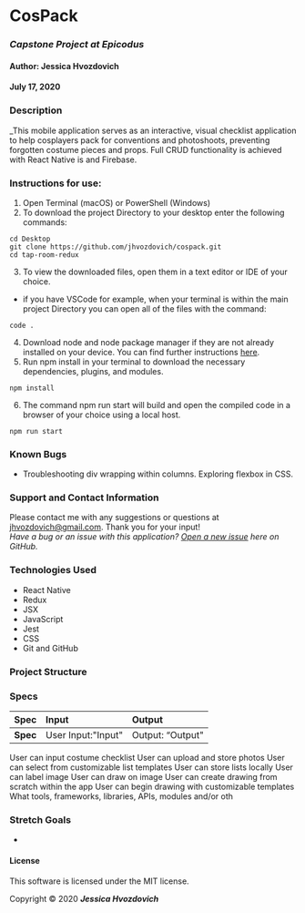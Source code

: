# **CosPack**

### _Capstone Project at Epicodus_

#### Author: **Jessica Hvozdovich**
#### July 17, 2020

<!-- ![Screenshot of Webpage](./public/CraftyBrewScreenshot.png) -->

### Description

_This mobile application serves as an interactive, visual checklist application to help cosplayers pack for conventions and photoshoots, preventing forgotten costume pieces and props.  Full CRUD functionality is achieved with React Native is and Firebase.

### Instructions for use:

1. Open Terminal (macOS) or PowerShell (Windows)
2. To download the project Directory to your desktop enter the following commands:
```
cd Desktop
git clone https://github.com/jhvozdovich/cospack.git
cd tap-room-redux
```
3. To view the downloaded files, open them in a text editor or IDE of your choice.
* if you have VSCode for example, when your terminal is within the main project Directory you can open all of the files with the command:
```
code .
```
4. Download node and node package manager if they are not already installed on your device. You can find further instructions [here](https://www.learnhowtoprogram.com/intermediate-javascript/getting-started-with-javascript-8d3b52cf-3755-481d-80c5-46f1d3a8ffeb/installing-node-js-14f2721a-61e0-44b3-af1f-73f17348c8f4).
5. Run npm install in your terminal to download the necessary dependencies, plugins, and modules.
```
npm install
```
6. The command npm run start will build and open the compiled code in a browser of your choice using a local host.
```
npm run start
```

### Known Bugs

* Troubleshooting div wrapping within columns. Exploring flexbox in CSS.

### Support and Contact Information

Please contact me with any suggestions or questions at jhvozdovich@gmail.com. Thank you for your input!  
_Have a bug or an issue with this application? [Open a new issue](https://github.com/jhvozdovich/cospack/issues) here on GitHub._

### Technologies Used

* React Native
* Redux
* JSX
* JavaScript
* Jest
* CSS
* Git and GitHub

### Project Structure

<!-- ![Component diagram](./public/TapRoomComponentDiagram.png) -->

### Specs
| Spec | Input | Output |
| :------------- | :------------- | :------------- |
| **Spec** | User Input:"Input" | Output: “Output" |

User can input costume checklist
User can upload and store photos
User can select from customizable list templates
User can store lists locally
User can label image
User can draw on image
User can create drawing from scratch within the app
User can begin drawing with customizable templates
What tools, frameworks, libraries, APIs, modules and/or oth

### Stretch Goals
* 


#### License

This software is licensed under the MIT license.

Copyright © 2020 **_Jessica Hvozdovich_**